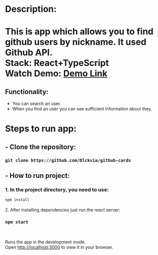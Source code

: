 # Description:

# This is app which allows you to find github users by nickname. It used Github API.<br> Stack: React+TypeScript<br> Watch Demo: [Demo Link](https://github-cards-sage-ten.vercel.app/)

## Functionality:

- You can search an user.
- When you find an user you can see sufficient information about they.

# Steps to run app:

## - Clone the repository:

### `git clone https://github.com/Blckvia/github-cards`

## - How to run project:

### 1. In the project directory, you need to use:

`npm install`<br><br> 2. After installing dependencies just run the react server:

### `npm start`

<br>

Runs the app in the development mode.\
Open [http://localhost:3000](http://localhost:3000) to view it in your browser.

